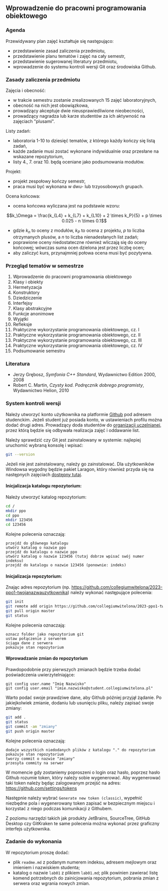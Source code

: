 ## Wprowadzenie do pracowni programowania obiektowego

### Agenda
Przewidywany plan zajęć kształtuje się następująco:
* przedstawienie zasad zaliczenia przedmiotu,
* przedstawienie planu tematów i zajęć na cały semestr,
* przedstawienie sugerowanej literatury przedmiotu,
* wprowadzenie do systemu kontroli wersji Git oraz środowiska Github.

### Zasady zaliczenia przedmiotu
Zajęcia i obecność:
* w trakcie semestru zostanie zrealizowanych 15 zajęć laboratoryjnych,
* obecność na nich jest obowiązkowa,
* prowadzący akceptuje dwie nieusprawiedliwione nieobecności,
* prowadzący nagradza lub karze studentów za ich aktywność na zajęciach "plusami".

Listy zadań:
* laboratoria 1-10 to dziesięć tematów, z którego każdy kończy się listą zadań,
* każde zadanie musi zostać wykonane indywidualnie oraz przesłane na wskazane repozytorium,
* listy 4., 7. oraz 10. będą oceniane jako podsumowania modułów.

Projekt:
* projekt zespołowy kończy semestr,
* praca musi być wykonana w dwu- lub trzyosobowych grupach.

Ocena końcowa:
* ocena końcowa wyliczana jest na podstawie wzoru:
```math
k_\Omega = \frac{k_{L4} + k_{L7} + k_{L10} + 2 \times k_P}{5} + p \times 0.025 - n \times 0.1
```
* gdzie $k_n$ to oceny z modułów, $k_P$ to ocena z projektu, $p$ to liczba otrzymanych plusów, a $n$ to liczba nienadesłanych list zadań;
* poprawione oceny niedostateczne również wliczają się do oceny końcowej; wówczas suma ocen dzielona jest przez liczbę ocen;
* aby zaliczyć kurs, przynajmniej połowa ocena musi być pozytywna.

### Przegląd tematów w semestrze
1. Wprowadzenie do pracowni programowania obiektowego
1. Klasy i obiekty
1. Hermetyzacja
1. Konstruktory
1. Dziedziczenie
1. Interfejsy
1. Klasy abstrakcyjne
1. Funkcje anonimowe
1. Wyjątki
1. Refleksje
1. Praktyczne wykorzystanie programowania obiektowego, cz. I
1. Praktyczne wykorzystanie programowania obiektowego, cz. II
1. Praktyczne wykorzystanie programowania obiektowego, cz. III
1. Praktyczne wykorzystanie programowania obiektowego, cz. IV
1. Podsumowanie semestru

### Literatura
* Jerzy Grębosz, *Symfonia C++ Standard*, Wydawnictwo Edition 2000, 2008
* Robert C. Martin, *Czysty kod. Podręcznik dobrego programisty*, Wydawnictwo Helion, 2010 

### System kontroli wersji
Należy utworzyć konto użytkownika na platformie [Github](http://github.com/) pod adresem studenckim. Jeżeli student już posiada konto, w ustawieniach profilu można dodać drugi adres. Prowadzący doda studentów do [organizacji uczelnianej](https://github.com/collegiumwitelona), przez którą będzie się odbywała realizacja zajęć i oddawanie list.

Należy sprawdzić czy Git jest zainstalowany w systemie: najlepiej uruchomić wybraną konsolę i wpisać:
```bash
git --version
```

Jeżeli nie jest zainstalowany, należy go zainstalować. Dla użytkowników Windowsa wygodny będzie pakiet Laragon, który również przyda się na następnych zajęciach [dostępny tutaj](https://laragon.org/download/).

#### Inicjalizacja katalogu repozytorium:
Należy utworzyć katalog repozytorium:
```bash
cd /
mkdir ppo
cd ppo
mkdir 123456
cd 123456
```

Kolejne polecenia oznaczają:
```
przejdź do głównego katalogu
utwórz katalog o nazwie ppo
przejdź do katalogu o nazwie ppo
utwórz katalog o nazwie 123456 (tutaj dobrze wpisać swój numer indeksu)
przejdź do katalogu o nazwie 123456 (ponownie: indeks)
```

#### Inicjalizacja repozytorium:
Znając adres repozytorium (np. https://github.com/collegiumwitelona/2023-ppo1-twojanazwauzytkownika) należy wykonać następujące polecenia:

```bash
git init
git remote add origin https://github.com/collegiumwitelona/2023-ppo1-twojanazwauzytkownika
git pull origin master
git status
```

Kolejne polecenia oznaczają:
```
oznacz folder jako repozytorium git
ustaw połączenie z serwerem
ściąga dane z serwera
pokazuje stan repozytorium
```

#### Wprowadzanie zmian do repozytorium
Prawdopodobnie przy pierwszych zmianach będzie trzeba dodać poświadczenia uwierzytelniające:
```
git config user.name "Imię Nazwisko"
git config user.email "imie.nazwisko@student.collegiumwitelona.pl"
```

Warto podać swoje prawdziwe dane, aby Github później przyjął żądanie. Po jakiejkolwiek zmianie, dodaniu lub usunięciu pliku, należy zapisać swoje zmiany:
```bash
git add .
git status
git commit -am "zmiany"
git push origin master
```

Kolejne polecenia oznaczają:
```
dodaje wszystkich niedodanych plików z katalogu "." do repozytorium
pokazuje stan repozytorium
tworzy commit o nazwie "zmiany"
przesyła commity na serwer
```

W momencie gdy zostaniemy poproszeni o login oraz hasło, poprzez hasło Github rozumie token, który należy sobie wygenerować.
Aby wygenerować taki token należy będąc zalogowanym przejść na adres:
https://github.com/settings/tokens

Następnie należy wybrać `Generate new token (classic)`, wypełnić niezbędne pola i wygenerowany token zapisać w bezpiecznym miejscu i korzystać z niego podczas komunikacji z Githubem.

Z poziomu narzędzi takich jak produkty JetBrains, SourceTree, GitHub Desktop czy GitKraken te same polecenia można wykonać przez graficzny interfejs użytkownika. 

### Zadanie do wykonania
W repozytorium proszę dodać:
* plik `readme.md` z podanym numerem indeksu, adresem mejlowym oraz imieniem i nazwiskiem studenta;
* katalog o nazwie `lab01` z plikiem `lab01.md`; plik powinien zawierać listę komend potrzebnych do zainicjowania repozytorium, pobrania zmian z serwera oraz wgrania nowych zmian.
